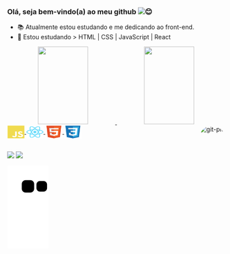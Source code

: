 ### Olá, seja bem-vindo(a) ao meu github <img src="https://media.giphy.com/media/hvRJCLFzcasrR4ia7z/giphy.gif" width="25">😊

- 📚 Atualmente estou estudando e me dedicando ao front-end.
- 🌱 Estou estudando > HTML | CSS | JavaScript | React
<div align="center">
  <a href="https://github.com/LucianoHoliv">
  <img height="180em" width="48%" src="https://github-readme-stats.vercel.app/api?username=LucianoHoliv&show_icons=true&theme=tokyonight&include_all_commits=true&count_private=true"/>
  <img height="180em" width="48%" src="https://github-readme-stats.vercel.app/api/top-langs/?username=LucianoHoliv&layout=compact&langs_count=7&theme=tokyonight"/>
</div>
</div>
<div style="display: inline_block"<br>
  <img align="center" alt="Rafa-Js" height="30" width="40" src="https://raw.githubusercontent.com/devicons/devicon/master/icons/javascript/javascript-plain.svg">
  <img align="center" alt="Rafa-React" height="30" width="40" src="https://raw.githubusercontent.com/devicons/devicon/master/icons/react/react-original.svg">
  <img align="center" alt="Rafa-HTML" height="30" width="40" src="https://raw.githubusercontent.com/devicons/devicon/master/icons/html5/html5-original.svg">
  <img align="center" alt="Rafa-CSS" height="30" width="40" src="https://raw.githubusercontent.com/devicons/devicon/master/icons/css3/css3-original.svg">
  <img align="right" alt="git-pic" height="150" style="border-radius:50px;"
src="https://img.icons8.com/bubbles/160/000000/github.png"/>

  ##
 
  <a href = "mailto:luciano.castellucy@gmail.com"><img src="https://img.shields.io/badge/-Gmail-%23333?style=for-the-badge&logo=gmail&logoColor=white" target="_blank"></a>
  <a href="https://www.linkedin.com/in/luciano-henrique-3b0383138/" target="_blank"><img src="https://img.shields.io/badge/-LinkedIn-%230077B5?style=for-the-badge&logo=linkedin&logoColor=white" target="_blank"></a>
  
![Snake animation](https://github.com/Lucianoholiv/LucianoHoliv/blob/output/github-contribution-grid-snake.svg)
 
</div>
